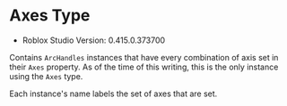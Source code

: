 # Axes Type
* Roblox Studio Version: 0.415.0.373700

Contains `ArcHandles` instances that have every combination of axis set in their `Axes` property. As of the time of this writing, this is the only instance using the `Axes` type.

Each instance's name labels the set of axes that are set.